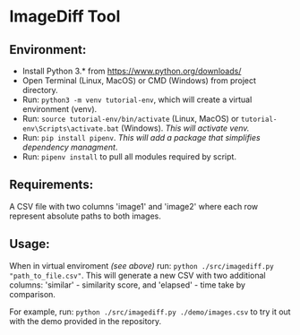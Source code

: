 # ImageDiff Tool

## Environment:
* Install Python 3.* from https://www.python.org/downloads/
* Open Terminal (Linux, MacOS) or CMD (Windows) from project directory.
* Run: `python3 -m venv tutorial-env`, which will create a virtual environment (venv).
* Run: `source tutorial-env/bin/activate` (Linux, MacOS) or `tutorial-env\Scripts\activate.bat` (Windows). *This will activate venv.*
* Run: `pip install pipenv`. *This will add a package that simplifies dependency managment*.
* Run: `pipenv install` to pull all modules required by script.

## Requirements:
A CSV file with two columns 'image1' and 'image2' where each row represent absolute paths to both images.

## Usage:
When in virtual enviroment *(see above)* run: `python ./src/imagediff.py "path_to_file.csv"`. This will generate a new CSV with two additional columns: 'similar' - similarity score, and 'elapsed' - time take by comparison.

For example, run: `python ./src/imagediff.py ./demo/images.csv` to try it out with the demo provided in the repository.